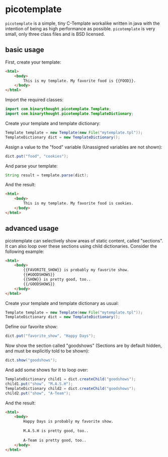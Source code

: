 picotemplate
============

`picotemplate` is a simple, tiny C-Template workalike written in java
with the intention of being as high performance as possible.
`picotemplate` is very small, only three class files and is BSD licensed.

basic usage
-----------
			
First, create your template:
```html
<html>
	<body>
		This is my template. My favorite food is {{FOOD}}.
	</body>
</html>
```


Import the required classes:
```java
import com.binarythought.picotemplate.Template;
import com.binarythought.picotemplate.TemplateDictionary;
```


Create your template and template dictionary:
```java
Template template = new Template(new File("mytemplate.tpl"));
TemplateDictionary dict = new TemplateDictionary();
```


Assign a value to the "food" variable (Unassigned variables are not shown):
```java
dict.put("food", "cookies");
```


And parse your template:
```java
String result = template.parse(dict);
```


And the result:
```html
<html>
	<body>
		This is my template. My favorite food is cookies.
	</body>
</html>
```

advanced usage
--------------

picotemplate can selectively show areas of static content, called "sections".
It can also loop over these sections using child dictionaries. Consider the
following example:
```html
<html>
	<body>
		{{FAVORITE_SHOW}} is probably my favorite show.
		{{#GOODSHOWS}}
		{{SHOW}} is pretty good, too..
		{{/GOODSHOWS}}
	</body>
</html>
```


Create your template and template dictionary as usual:
```java
Template template = new Template(new File("mytemplate.tpl"));
TemplateDictionary dict = new TemplateDictionary();
```


Define our favorite show:
```java
dict.put("favorite_show", "Happy Days");
```

Now show the section called "goodshows" (Sections are by default hidden, and
must be explicitly told to be shown):
```java
dict.show("goodshows");
```

And add some shows for it to loop over:
```java
TemplateDictionary child1 = dict.createChild("goodshows");
child1.put("show", "M.A.S.H");
TemplateDictionary child2 = dict.createChild("goodshows");
child2.put("show", "A-Team");
```


And the result:
```html
<html>
	<body>
		Happy Days is probably my favorite show.
		
		M.A.S.H is pretty good, too..
		
		A-Team is pretty good, too..
	</body>
</html>
```
